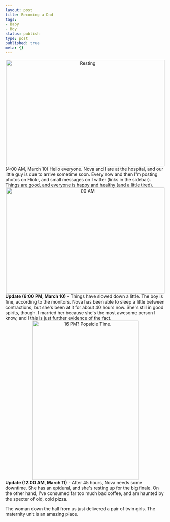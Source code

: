 ```yaml
---
layout: post
title: Becoming a Dad
tags:
- Baby
- Boy
status: publish
type: post
published: true
meta: {}
---
```

<div style="text-align:center;"><a href="http://www.flickr.com/photos/20417698@N00/2323939401" title="View 'Resting' on Flickr.com"><img src="http://farm4.static.flickr.com/3267/2323939401_1eb95fbc5a.jpg" alt="Resting" border="0" height="334" width="500" /></a></div>
(4:00 AM, March 10) Hello everyone.  Nova and I are at the hospital, and our little guy is due to arrive sometime soon.  Every now and then I'm posting photos on Flickr, and small messages on Twitter (links in the sidebar).  Things are good, and everyone is happy and healthy (and a little tired).
<div style="text-align:center;"><a href="http://www.flickr.com/photos/20417698@N00/2324832508" title="00 AM' on Flickr.com"><img src="http://farm3.static.flickr.com/2069/2324832508_5f510292d0.jpg" alt="00 AM" border="0" height="333" width="500" /></a></div>
<b>Update (6:00 PM, March 10)</b> - Things have slowed down a little.  The boy is fine, according to the monitors.  Nova has been able to sleep a little between contractions, but she's been at it for about 40 hours now.  She's still in good spirits, though.  I married her because she's the most awesome person I know, and I this is just further evidence of the fact.
<div style="text-align:center;"><a href="http://www.flickr.com/photos/20417698@N00/2325572850" title="16 PM?  Popsicle Time.' on Flickr.com"><img src="http://farm3.static.flickr.com/2276/2325572850_b7a7ac99ae.jpg" alt="16 PM?  Popsicle Time." border="0" height="500" width="333" /></a></div>
<b>Update (12:00 AM, March 11)</b> - After 45 hours, Nova needs some downtime.  She has an epidural, and she's resting up for the big finale.  On the other hand, I've consumed far too much bad coffee, and am haunted by the specter of old, cold pizza.

The woman down the hall from us just delivered a pair of twin girls.  The maternity unit is an amazing place.
